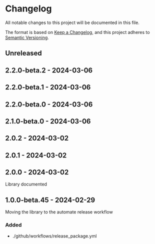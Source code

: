 # Changelog
All notable changes to this project will be documented in this file.

The format is based on [Keep a Changelog](https://keepachangelog.com/en/1.0.0/),
and this project adheres to [Semantic Versioning](https://semver.org/spec/v2.0.0.html).

## Unreleased

## 2.2.0-beta.2 - 2024-03-06

## 2.2.0-beta.1 - 2024-03-06

## 2.2.0-beta.0 - 2024-03-06

## 2.1.0-beta.0 - 2024-03-06

## 2.0.2 - 2024-03-02

## 2.0.1 - 2024-03-02

## 2.0.0 - 2024-03-02
Library documented

## 1.0.0-beta.45 - 2024-02-29
Moving the library to the automate release workflow

### Added
- ./github/workflows/release_package.yml
